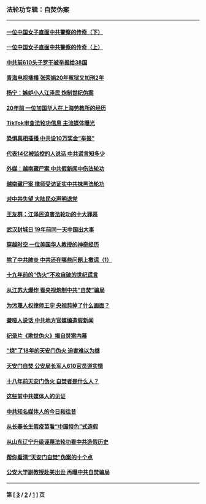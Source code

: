 ### 法轮功专辑：自焚伪案
---
#### [一位中国女子直面中共警察的传奇（下）](../../pages/nf5562/n12989706.md?06270430) 
#### [一位中国女子直面中共警察的传奇（上）](../../pages/nf5562/n12985072.md?06270430) 
#### [中共前610头子罗干被举报给38国](../../pages/nf5562/n12975419.md?06270430) 
#### [青海电视插播 张荣娟20年冤狱又加刑2年](../../pages/nf5562/n12738166.md?06270430) 
#### [杨宁：嫉妒小人江泽民 炮制世纪伪案](../../pages/nf5562/n12724108.md?06270430) 
#### [20年前 一位加国华人在上海劳教所的经历](../../pages/nf5562/n12707932.md?06270430) 
#### [TikTok审查法轮功信息 主流媒体曝光](../../pages/nf5562/n12362336.md?06270430) 
#### [恐惧真相插播 中共设10万奖金“举报”](../../pages/nf5562/n12306396.md?06270430) 
#### [代表14亿被监控的人说话 中共谎言知多少](../../pages/nf5562/n12297484.md?06270430) 
#### [外媒：越南藏尸案 中共假新闻中伤法轮功](../../pages/nf5562/n12264411.md?06270430) 
#### [越南藏尸案 律师受访证实中共抹黑法轮功](../../pages/nf5562/n12261878.md?06270430) 
#### [对中共失望 大陆民众声明退党](../../pages/nf5562/n12187315.md?06270430) 
#### [王友群：江泽民迫害法轮功的十大罪恶](../../pages/nf5562/n12169074.md?06270430) 
#### [武汉封城日 19年前同一天中国出大事](../../pages/nf5562/n12150901.md?06270430) 
#### [穿越时空  一位美国华人教授的神奇经历](../../pages/nf5562/n12097460.md?06270430) 
#### [除了中共肺炎 中共还在哪些问题上撒谎（1）](../../pages/nf5562/n11955770.md?06270430) 
#### [十九年前的“伪火”不攻自破的世纪谎言](../../pages/nf5562/n11813238.md?06270430) 
#### [从江苏大爆炸 看央视炮制中共“自焚”骗局](../../pages/nf5562/n11140275.md?06270430) 
#### [为污蔑人权律师王宇 央视剪掉了什么画面？](../../pages/nf5562/n11130142.md?06270430) 
#### [聋哑人说话 中共地方官媒编造假新闻](../../pages/nf5562/n11006067.md?06270430) 
#### [纪录片《欺世伪火》揭自焚案内幕](../../pages/nf5562/n11002664.md?06270430) 
#### [“烧”了18年的天安门伪火 迫害难以为继](../../pages/nf5562/n10996660.md?06270430) 
#### [天安门自焚 公安局长军人610官员道实情](../../pages/nf5562/n10997098.md?06270430) 
#### [十八年前天安门伪火 自焚者是什么人？](../../pages/nf5562/n10996556.md?06270430) 
#### [这些前中共媒体人的见证](../../pages/nf5562/n10845276.md?06270430) 
#### [中共知名媒体人的今日和往昔](../../pages/nf5562/n10843569.md?06270430) 
#### [从长春长生假疫苗看“中国特色”式造假](../../pages/nf5562/n10684053.md?06270430) 
#### [从山东辽宁升级诬蔑法轮功看中共造假历史](../../pages/nf5562/n10668272.md?06270430) 
#### [帮你看清“天安门自焚”伪案的十个点](../../pages/nf5562/n10554707.md?06270430) 
#### [公安大学副教授赴美出丑 再曝中共自焚骗局](../../pages/nf5562/n10558434.md?06270430) 

---
#### 第 [ [3](./3.md?06270430) / [2](./2.md?06270430) / [1](./1.md?06270430) ] 页
